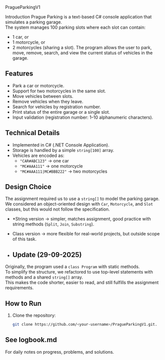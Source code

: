 PragueParkingV1

Introduction
Prague Parking is a text-based C# console application that simulates a parking garage.  
The system manages 100 parking slots where each slot can contain:
- 1 car, or
- 1 motorcycle, or
- 2 motorcycles (sharing a slot).
The program allows the user to park, move, remove, search, and view the current status of vehicles in the garage.

## Features
- Park a car or motorcycle.
- Support for two motorcycles in the same slot.
- Move vehicles between slots.
- Remove vehicles when they leave.
- Search for vehicles by registration number.
- Print status of the entire garage or a single slot.
- Input validation (registration number: 1–10 alphanumeric characters).

## Technical Details
- Implemented in C# (.NET Console Application).
- Storage is handled by a simple `string[100]` array.
- Vehicles are encoded as:
  - `"CAR#ABC123"` → one car
  - `"MC#AAA111"` → one motorcycle
  - `"MC#AAA111|MC#BBB222"` → two motorcycles
    
## Design Choice
The assignment required us to use a `string[]` to model the parking garage.  
We considered an object-oriented design with `Car`, `Motorcycle`, and `Slot` classes, but this would not follow the specification.

- *String version → simpler, matches assignment, good practice with string methods (`Split`, `Join`, `Substring`).  
- Class version → more flexible for real-world projects, but outside scope of this task.

- ## Update (29-09-2025)
Originally, the program used a `class Program` with static methods.  
To simplify the structure, we refactored to use top-level statements with methods and a shared `string[]` array.  
This makes the code shorter, easier to read, and still fulfills the assignment requirements.

## How to Run
1. Clone the repository:
   ```bash
   git clone https://github.com/<your-username>/PragueParkingV1.git.

## See logbook.md
 For daily notes on progress, problems, and solutions.

